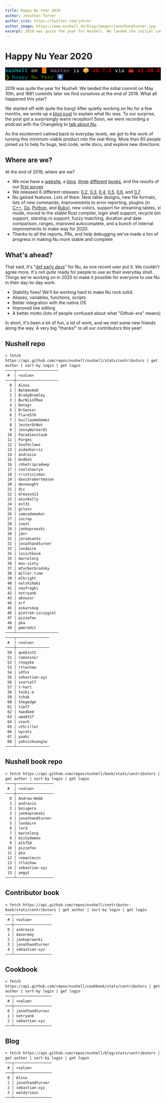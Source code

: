 ```yaml
---
title: Happy Nu Year 2020
author: Jonathan Turner
author_site: https://twitter.com/jntrnr
author_image: https://www.nushell.sh/blog/images/jonathandturner.jpg
excerpt: 2019 was quite the year for Nushell. We landed the initial commit on May 10th, and 1881 commits later we find ourselves at the end of 2019. What all happened this year?
---
```


# Happy Nu Year 2020

![Happy Nu Year!](/assets/images/happy_nu_year_2020.png)

2019 was quite the year for Nushell. We landed the initial commit on May 10th, and 1881 commits later we find ourselves at the end of 2019. What all happened this year?

We started off with quite the bang! After quietly working on Nu for a few months, we wrote up a [blog post](https://www.nushell.sh/blog/2019-08-23-introducing-nushell) to explain what Nu was. To our surprise, the post got a surprisingly warm reception! Soon, we were recording a podcast with the Changelog to [talk about Nu](https://changelog.com/podcast/363).

As the excitement calmed back to everyday levels, we got to the work of turning this minimum-viable product into the real thing. More than 65 people joined us to help fix bugs, test code, write docs, and explore new directions.

## Where are we?

At the end of 2019, where are we?

- We now have a [website](https://nushell.sh), a [blog](https://www.nushell.sh/blog), [three](https://www.nushell.sh/book/) [different](https://www.nushell.sh/contributor-book/) [books](https://www.nushell.sh/cookbook/), and the results of our [first survey](https://www.nushell.sh/blog/2019-11-23-nushell-survey-results)
- We released 6 different releases: [0.2](https://www.nushell.sh/blog/2019-08-23-introducing-nushell), [0.3](https://www.nushell.sh/blog/2019-09-24-nushell_0_3_0), [0.4](https://www.nushell.sh/blog/2019-10-15-nushell-0_4_0), [0.5](https://www.nushell.sh/blog/2019-11-05-nushell-0_5_0), [0.6](https://www.nushell.sh/blog/2019-11-26-nushell-0_6_0), and [0.7](https://www.nushell.sh/blog/2019-12-18-nushell-0_7_0).
- Nu gained features. Lots of them. New table designs, new file formats, lots of new commands, improvements to error reporting, plugins (in [C++](https://github.com/lefticus/nu_plugin_calc), [Go](https://vsoch.github.io/2019/nushell-plugin-golang/), [Python](https://github.com/vsoch/nushell-plugin-python), and [Ruby](https://github.com/andrasio/nu-plugin/tree/master/examples)), new colors, support for streaming tables, vi mode, moved to the stable Rust compiler, login shell support, recycle bin support, starship.rs support, fuzzy matching, duration and date comparison, ranges, improved autocomplete, and a bunch of internal improvements to make way for 2020.
- Thanks to all the reports, PRs, and help debugging we've made a ton of progress in making Nu more stable and complete

## What's ahead?

That said, it's "[def early days](https://twitter.com/yoshuawuyts/status/1210367651354161152?s=20)" for Nu, as one recent user put it. We couldn't agree more. It's not _quite_ ready for people to use as their everyday shell. Things we're working on in 2020 to make it possible for everyone to use Nu in their day-to-day work:

- Stability fixes! We'll be working hard to make Nu rock solid.
- Aliases, variables, functions, scripts
- Better integration with the native OS
- Improved line editing
- A better motto (lots of people confused about what "Github-era" means)

In short, it's been a lot of fun, a lot of work, and we met some new friends along the way. A very big "thanks!" to all our contributors this year!

## Nushell repo

```shell
> fetch https://api.github.com/repos/nushell/nushell/stats/contributors | get author | sort-by login | get login
────┬───────────────────
 #  │ <value>
────┼───────────────────
  0 │ Aloso
  1 │ BatmanAoD
  2 │ BradyBromley
  3 │ BurNiinTRee
  4 │ Detegr
  5 │ DrSensor
  6 │ Flare576
  7 │ GuillaumeGomez
  8 │ JesterOrNot
  9 │ JonnyWalker81
 10 │ Paradiesstaub
 11 │ Porges
 12 │ Southclaws
 13 │ aidanharris
 14 │ andrasio
 15 │ bndbsh
 16 │ chhetripradeep
 17 │ coolshaurya
 18 │ cristicismas
 19 │ davidrobertmason
 20 │ devnought
 21 │ djc
 22 │ drmason13
 23 │ eoinkelly
 24 │ est31
 25 │ gilesv
 26 │ iamcodemaker
 27 │ incrop
 28 │ ineol
 29 │ jankoprowski
 30 │ jdvr
 31 │ jerodsanto
 32 │ jonathandturner
 33 │ landaire
 34 │ lesichkovm
 35 │ marcelocg
 36 │ max-sixty
 37 │ mfarberbrodsky
 38 │ miller-time
 39 │ mlbright
 40 │ nalshihabi
 41 │ naufraghi
 42 │ notryanb
 43 │ oknozor
 44 │ orf
 45 │ oskarskog
 46 │ piotrek-szczygiel
 47 │ pizzafox
 48 │ pka
 49 │ pmeredit
────┴───────────────────
────┬───────────────
 #  │ <value>
────┼───────────────
 50 │ quebin31
 51 │ ramonsnir
 52 │ rnxpyke
 53 │ rtlechow
 54 │ sdfnz
 55 │ sebastian-xyz
 56 │ svartalf
 57 │ t-hart
 58 │ taiki-e
 59 │ tchak
 60 │ thegedge
 61 │ tim77
 62 │ twe4ked
 63 │ uma0317
 64 │ vsoch
 65 │ vthriller
 66 │ wycats
 67 │ yaahc
 68 │ yahsinhuangtw
────┴───────────────
```

## Nushell book repo

```shell
> fetch https://api.github.com/repos/nushell/book/stats/contributors | get author | sort-by login | get login
────┬─────────────────
 #  │ <value>
────┼─────────────────
  0 │ Andrew-Webb
  1 │ andrasio
  2 │ boisgera
  3 │ jankoprowski
  4 │ jonathandturner
  5 │ landaire
  6 │ lord
  7 │ marcelocg
  8 │ mistydemeo
  9 │ mlh758
 10 │ pizzafox
 11 │ pka
 12 │ romanlevin
 13 │ rtlechow
 14 │ sebastian-xyz
 15 │ ymgyt
────┴─────────────────
```

## Contributor book

```shell
> fetch https://api.github.com/repos/nushell/contributor-book/stats/contributors | get author | sort-by login | get login
───┬─────────────────
 # │ <value>
───┼─────────────────
 0 │ andrasio
 1 │ daveremy
 2 │ jankoprowski
 3 │ jonathandturner
 4 │ sebastian-xyz
───┴─────────────────
```

## Cookbook

```shell
> fetch https://api.github.com/repos/nushell/cookbook/stats/contributors | get author | sort-by login | get login
───┬─────────────────
 # │ <value>
───┼─────────────────
 0 │ jonathandturner
 1 │ notryanb
 2 │ sebastian-xyz
───┴─────────────────
```

## Blog

```shell
> fetch https://api.github.com/repos/nushell/blog/stats/contributors | get author | sort-by login | get login
───┬─────────────────
 # │ <value>
───┼─────────────────
 0 │ Aloso
 1 │ jonathandturner
 2 │ sebastian-xyz
 3 │ waldyrious
───┴─────────────────
```
